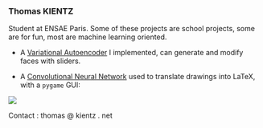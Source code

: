 ### Thomas KIENTZ

Student at ENSAE Paris.
Some of these projects are school projects, some are for fun, most are machine learning oriented.

- A [Variational Autoencoder](https://github.com/thomktz/VAE) I implemented, can generate and modify faces with sliders.

- A [Convolutional Neural Network](https://github.com/thomktz/Projet-1A) used to translate drawings into LaTeX, with a `pygame` GUI: 


![](https://user-images.githubusercontent.com/60552083/119516823-5c2ad180-bd77-11eb-9172-6e9a1bd23307.gif)

Contact : thomas @ kientz . net
